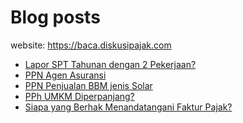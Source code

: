 # Blog posts

website: https://baca.diskusipajak.com

<!-- BLOG-POST-LIST:START -->
- [Lapor SPT Tahunan dengan 2 Pekerjaan?](https://baca.diskusipajak.com/lapor-spt-tahunan-dengan-2-pekerjaan/)
- [PPN Agen Asuransi](https://baca.diskusipajak.com/ppn-agen-asuransi/)
- [PPN Penjualan BBM jenis Solar](https://baca.diskusipajak.com/ppn-penjualan-bbm-jenis-solar/)
- [PPh UMKM Diperpanjang?](https://baca.diskusipajak.com/pph-umkm-diperpanjang/)
- [Siapa yang Berhak Menandatangani Faktur Pajak?](https://baca.diskusipajak.com/siapa-yang-berhak-menandatangani-faktur-pajak-2/)
<!-- BLOG-POST-LIST:END -->

<!--
**kelaspajak/kelaspajak** is a ✨ _special_ ✨ repository because its `README.md` (this file) appears on your GitHub profile.

Here are some ideas to get you started:

- 🔭 I’m currently working on ...
- 🌱 I’m currently learning ...
- 👯 I’m looking to collaborate on ...
- 🤔 I’m looking for help with ...
- 💬 Ask me about ...
- 📫 How to reach me: ...
- 😄 Pronouns: ...
- ⚡ Fun fact: ...
-->
